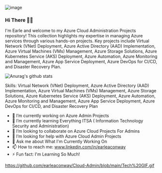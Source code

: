 ![image](https://github.com/earleaconway/Cloud-Admin/assets/170281247/76073a86-ec5e-46e3-8acc-82225c674889)
### Hi There 👋🏼

I'm Earle and welcome to my Azure Cloud Administration Projects repository! This collection highlights my expertise in managing Azure services through various hands-on projects. Key projects include Virtual Network (VNet) Deployment, Azure Active Directory (AAD) Implementation, Azure Virtual Machines (VMs) Management, Azure Storage Solutions, Azure Kubernetes Service (AKS) Deployment, Azure Automation, Azure Monitoring and Management, Azure App Service Deployment, Azure DevOps for CI/CD, and Disaster Recovery Plan.

![Anurag's github stats](https://github-readme-stats.vercel.app/api?username=earleaconway)

Skills: Virtual Network (VNet) Deployment, Azure Active Directory (AAD) Implementation, Azure Virtual Machines (VMs) Management, Azure Storage Solutions, Azure Kubernetes Service (AKS) Deployment, Azure Automation, Azure Monitoring and Management, Azure App Service Deployment, Azure DevOps for CI/CD, and Disaster Recovery Plan

- 🔭 I’m currently working on Azure Admin Projects 
- 🌱 I’m currently learning Everything ITSA ( Information Technology Security and Administration) 
- 👯 I’m looking to collaborate on Azure Cloud Projects For Admins 
- 🤔 I’m looking for help with Azure Cloud Admin Projects 
- 💬 Ask me about What I'm Currently Working On 
- 📫 How to reach me: www.linkedin.com/in/earleaconway 
- ⚡ Fun fact: I'm Learning So Much! 

https://github.com/earleaconway/Cloud-Admin/blob/main/Tech%20GIF.gif









